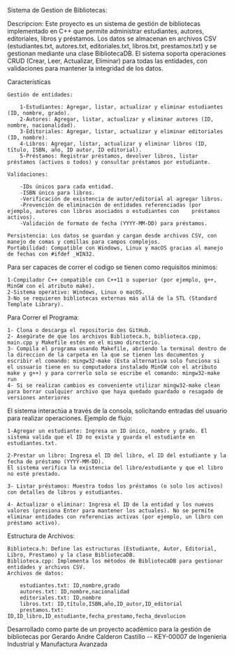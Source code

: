 Sistema de Gestion de Bibliotecas:

Descripcion: Este proyecto es un sistema de gestión de bibliotecas implementado en C++ que permite administrar estudiantes, autores, editoriales, libros y préstamos. Los datos se almacenan en archivos CSV (estudiantes.txt, autores.txt, editoriales.txt, libros.txt, prestamos.txt) y se gestionan mediante una clase BibliotecaDB. El sistema soporta operaciones CRUD (Crear, Leer, Actualizar, Eliminar) para todas las entidades, con validaciones para mantener la integridad de los datos.

Características

    Gestión de entidades:

        1-Estudiantes: Agregar, listar, actualizar y eliminar estudiantes (ID, nombre, grado).
        2-Autores: Agregar, listar, actualizar y eliminar autores (ID, nombre, nacionalidad).
        3-Editoriales: Agregar, listar, actualizar y eliminar editoriales (ID, nombre).
        4-Libros: Agregar, listar, actualizar y eliminar libros (ID, título, ISBN, año, ID autor, ID editorial).
        5-Préstamos: Registrar préstamos, devolver libros, listar préstamos (activos o todos) y consultar préstamos por estudiante.

    Validaciones:

        -IDs únicos para cada entidad.
        -ISBN único para libros.
        -Verificación de existencia de autor/editorial al agregar libros.
        -Prevención de eliminación de entidades referenciadas (por ejemplo, autores con libros asociados o estudiantes con    préstamos activos).
        -Validación de formato de fecha (YYYY-MM-DD) para préstamos.

    Persistencia: Los datos se guardan y cargan desde archivos CSV, con manejo de comas y comillas para campos complejos.
    Portabilidad: Compatible con Windows, Linux y macOS gracias al manejo de fechas con #ifdef _WIN32.


Para ser capaces de correr el codigo se tienen como requisitos minimos: 

    1-Compilador C++ compatible con C++11 o superior (por ejemplo, g++, MinGW con el atributo make).
    2-Sistema operativo: Windows, Linux o macOS.
    3-No se requieren bibliotecas externas más allá de la STL (Standard Template Library).


Para Correr el Programa:

    1- Clona o descarga el repositorio des GitHub.
    2- Asegúrate de que los archivos Biblioteca.h, biblioteca.cpp, main.cpp y Makefile estén en el mismo directorio.
    3- Compila el programa usando Makefile, abriendo la terminal dentro de la direccion de la carpeta en la que se tienen los documentos y escribir el comando: mingw32-make (Esta alternativa solo funciona si el ussuario tiene en su computadora instalado MinGW con el atributo make y g++) y para correrlo solo se escribe el comando: mingw32-make run
    4- Si se realizan cambios es conveniente utilizar mingw32-make clean para borrar cualquier archivo que haya quedado guardado o resagado de versiones anteriores
    

El sistema interactúa a través de la consola, solicitando entradas del usuario para realizar operaciones. Ejemplo de flujo:

    1-Agregar un estudiante: Ingresa un ID único, nombre y grado. El sistema valida que el ID no exista y guarda el estudiante en estudiantes.txt.

    2-Prestar un libro: Ingresa el ID del libro, el ID del estudiante y la fecha de préstamo (YYYY-MM-DD).
    El sistema verifica la existencia del libro/estudiante y que el libro no esté prestado.

    3- Listar préstamos: Muestra todos los préstamos (o solo los activos) con detalles de libros y estudiantes.

    4- Actualizar o eliminar: Ingresa el ID de la entidad y los nuevos valores (presiona Enter para mantener los actuales). No se permite eliminar entidades con referencias activas (por ejemplo, un libro con préstamo activo).

Estructura de Archivos:

    Biblioteca.h: Define las estructuras (Estudiante, Autor, Editorial, Libro, Prestamo) y la clase BibliotecaDB.
    Biblioteca.cpp: Implementa los métodos de BibliotecaDB para gestionar entidades y archivos CSV.
    Archivos de datos:

        estudiantes.txt: ID,nombre,grado
        autores.txt: ID,nombre,nacionalidad
        editoriales.txt: ID,nombre
        libros.txt: ID,título,ISBN,año,ID_autor,ID_editorial
        prestamos.txt: ID,ID_libro,ID_estudiante,fecha_prestamo,fecha_devolucion    

Desarrollado como parte de un proyecto académico para la gestión de bibliotecas por Gerardo Andre Calderon Castillo -- KEY-00007 de Ingenieria Industrial y Manufactura Avanzada